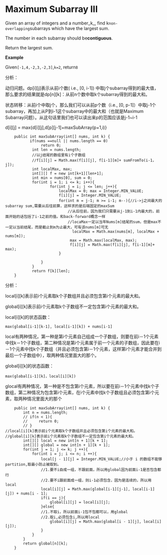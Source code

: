 # Maximum Subarray III

Given an array of integers and a number_k_, find k`non-overlapping`subarrays which have the largest sum.

The number in each subarray should be**contiguous**.

Return the largest sum.

**Example**

Given`[-1,4,-2,3,-2,3]`,`k=2`, return`8`

分析：

动归问题。dp\[i\]\[j\]表示从前i个数\( i.e., \[0, i-1\]\) 中取j个subarray得到的最大值，那么要求的结果就是dp\[n\]\[k\]：从前n个数中取k个subarray得到的最大和。

状态转移：从前i个中取j个，那么我们可以从前p个数（i.e., \[0, p-1\]）中取j-1个subarray，再加上从P到i-1这个subarray中的最大和（也就是Maximum Subarray问题）。从这句话里我们也可以读出来p的范围应该是j-1~i-1

d\[i\]\[j\] = max{d\[i\]\[j\],d\[p\]\[j-1\]+maxSubArray\(p+1,i\)}

```text
    public int maxSubArray(int[] nums, int k) {
           if(nums ==null || nums.length == 0)
                return 0;
            int len = nums.length;
            //以j结尾的数组里有i个子数组
            //f[i][j] = Math.max(f[i][j], f[i-1][m]+ sumFromTo(i-1，j]);
            int localMax, max;
            int[][] f = new int[k+1][len+1];
            int min = nums[0], sum = 0;
            for(int i = 1; i <= k; i++){
                    for(int j = i; j <= len; j++){
                        localMax = 0; max = Integer.MIN_VALUE;
                        f[i][j] = Integer.MIN_VALUE;
                        for(int m = j-1; m >= i-1; m--){//i->j之间最大的subarray sum,需要从后往前算，这样求的是后端固定的maxSum
                            //从后往前，因为我们只需要从j-1到i-1内最大的，前面开始的话包括了i-1之前的值。和back-forward概念一样
                            //locaMax一定以当年Nums[m]结尾的sum，但是max不一定以当前结尾，而是截止到m为止最大，可有该nums[m]可无
                              localMax = Math.max(nums[m], localMax + nums[m]);
                             max = Math.max(localMax, max);
                             f[i][j] = Math.max(f[i][j], f[i-1][m]+ max);
                        }

                }   
            }
            return f[k][len];
    }
```

分析：

local\[i\]\[k\]表示前i个元素取k个子数组并且必须包含第i个元素的最大和。

global\[i\]\[k\]表示前i个元素取k个子数组不一定包含第i个元素的最大和。

local\[i\]\[k\]的状态函数：

```text
max(global[i-1][k-1], local[i-1][k]) + nums[i-1]
```

local有两种情况，第一种是第i个元素自己组成一个子数组，则要在前i－1个元素中找k－1个子数组，第二种情况是第i个元素属于前一个元素的子数组，因此要在i－1个元素中找k个子数组（并且必须包含第i－1个元素，这样第i个元素才能合并到最后一个子数组中），取两种情况里面大的那个。

global\[i\]\[k\]的状态函数：

```text
max(global[i-1][k]，local[i][k])
```

glocal有两种情况，第一种是不包含第i个元素，所以要在前i－1个元素中找k个子数组，第二种情况为包含第i个元素，在i个元素中找k个子数组且必须包含第i个元素，取两种情况里面大的那个

```text
    public int maxSubArray(int[] nums, int k) {
        int n = nums.length;
        // if(n < 1){
        //     return 0;
        // }
//local[i][k]表示前i个元素取k个子数组并且必须包含第i个元素的最大和。
//global[i][k]表示前i个元素取k个子数组不一定包含第i个元素的最大和。
        int[][] local = new int[n + 1][k + 1];
        int[][] global = new int[n + 1][k + 1];
        for(int j = 1; j <= k; j ++){
            for(int i = j; i <= n; i ++){
                local[j - 1][j] = Integer.MIN_VALUE;//小于 i 的数组不能够partition,取最小防止被取到。
                //1.要不i自成一组，不跟前面，所以用global因为前面i-1是否包含都行
                //2.要不i跟前面成一组，则i-1必须包含，因为是连续的，所以用local
                local[i][j] = Math.max(global[i-1][j-1], local[i-1][j]) + nums[i - 1];
                if(i == j){
                    global[i][j] = local[i][j];
                }else{
                //1.不取i，所以前面i-1包不包都可以，用global
                //2.取i,必须包含i,所以用local
                    global[i][j] = Math.max(global[i - 1][j], local[i][j]);
                }
            }
        }
        return global[n][k];
    }
```

